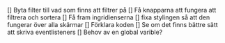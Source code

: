 [] Byta filter till vad som finns att filtrer på
[] Få knapparna att fungera att filtrera och sortera
[] Få fram ingridienserna
[] fixa stylingen så att den fungerar över alla skärmar
[] Förklara koden
[] Se om det finns bättre sätt att skriva eventlisteners
[] Behov av en global varible?
